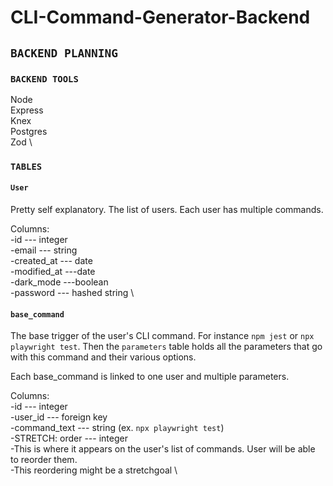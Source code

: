 # CLI-Command-Generator-Backend

## `BACKEND PLANNING`

### `BACKEND TOOLS`
  Node \
  Express \
  Knex \
  Postgres\
  Zod \

### `TABLES`

#### `User`
Pretty self explanatory. The list of users. Each user has multiple commands.

  Columns: \
  -id --- integer \
  -email --- string \
  -created_at --- date\
  -modified_at ---date \
  -dark_mode ---boolean \
  -password --- hashed string \
  
#### `base_command`
The base trigger of the user's CLI command. For instance `npm jest` or `npx playwright test`. Then the `parameters` table holds all the parameters that go with this command and their various options. 

Each base_command is linked to one user and multiple parameters.

  Columns: \
  -id --- integer \
  -user_id --- foreign key \
  -command_text --- string (ex. `npx playwright test`) \
  -STRETCH: order --- integer \
      -This is where it appears on the user's list of commands. User will be able to reorder them. \
      -This reordering might be a stretchgoal \
      
 

